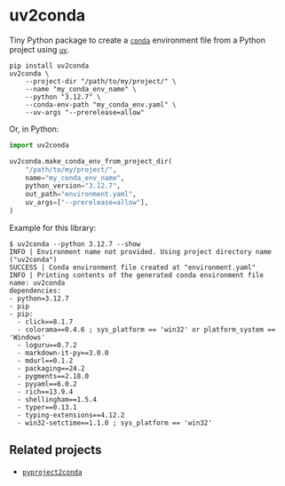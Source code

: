 # uv2conda

Tiny Python package to create a [`conda`](https://docs.anaconda.com/miniconda/) environment file from a Python project using [`uv`](https://docs.astral.sh/uv/).

```shell
pip install uv2conda
uv2conda \
    --project-dir "/path/to/my/project/" \
    --name "my_conda_env_name" \
    --python "3.12.7" \
    --conda-env-path "my_conda_env.yaml" \
    --uv-args "--prerelease=allow"
```

Or, in Python:

```python
import uv2conda

uv2conda.make_conda_env_from_project_dir(
    "/path/to/my/project/",
    name="my_conda_env_name",
    python_version="3.12.7",
    out_path="environment.yaml",
    uv_args=["--prerelease=allow"],
)
```

Example for this library:

```console
$ uv2conda --python 3.12.7 --show
INFO | Environment name not provided. Using project directory name ("uv2conda")
SUCCESS | Conda environment file created at "environment.yaml"
INFO | Printing contents of the generated conda environment file
name: uv2conda
dependencies:
- python=3.12.7
- pip
- pip:
  - click==8.1.7
  - colorama==0.4.6 ; sys_platform == 'win32' or platform_system == 'Windows'
  - loguru==0.7.2
  - markdown-it-py==3.0.0
  - mdurl==0.1.2
  - packaging==24.2
  - pygments==2.18.0
  - pyyaml==6.0.2
  - rich==13.9.4
  - shellingham==1.5.4
  - typer==0.13.1
  - typing-extensions==4.12.2
  - win32-setctime==1.1.0 ; sys_platform == 'win32'
```

## Related projects

- [`pyproject2conda`](https://pypi.org/project/pyproject2conda/)
